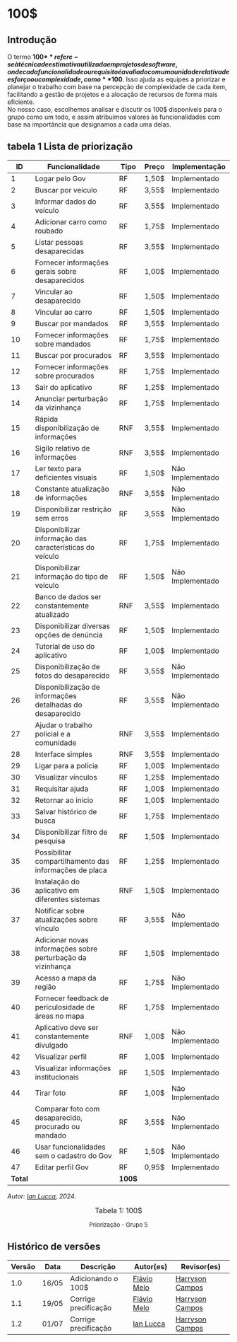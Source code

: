 # 100$

## Introdução

  
O termo **100$** refere-se à técnica de estimativa utilizada em projetos de software, onde cada funcionalidade ou requisito é avaliado com uma unidade relativa de esforço ou complexidade, como **$100**. Isso ajuda as equipes a priorizar e planejar o trabalho com base na percepção de complexidade de cada item, facilitando a gestão de projetos e a alocação de recursos de forma mais eficiente.  
No nosso caso, escolhemos analisar e discutir os 100$ disponíveis para o grupo como um todo, e assim atribuímos valores às funcionalidades com base na importância que designamos a cada uma delas.

## tabela 1 Lista de priorização
| ID  | Funcionalidade | Tipo | Preço | Implementação |
| --- | --------------------------- | ---- | ---------- | ------------- |
| 1   | Logar pelo Gov | RF | 1,50$ | Implementado |
| 2   | Buscar por veículo | RF | 3,55$ | Implementado |
| 3   | Informar dados do veículo | RF | 3,55$ | Implementado |
| 4   | Adicionar carro como roubado | RF | 1,75$ | Implementado |
| 5   | Listar pessoas desaparecidas | RF | 3,55$ | Implementado |
| 6   | Fornecer informações gerais sobre desaparecidos | RF | 1,00$ | Implementado |
| 7   | Vincular ao desaparecido | RF | 1,50$ | Implementado |
| 8   | Vincular ao carro | RF | 1,50$ | Implementado |
| 9   | Buscar por mandados | RF | 3,55$ | Implementado |
| 10  | Fornecer informações sobre mandados | RF | 1,75$ | Implementado |
| 11  | Buscar por procurados | RF | 3,55$ | Implementado |
| 12  | Fornecer informações sobre procurados | RF | 1,75$ | Implementado |
| 13  | Sair do aplicativo | RF | 1,25$ | Implementado |
| 14  | Anunciar perturbação da vizinhança | RF | 1,75$ | Implementado |
| 15  | Rápida disponibilização de informações | RNF | 3,55$ | Implementado |
| 16  | Sigilo relativo de informações | RNF | 3,55$ | Implementado |
| 17  | Ler texto para deficientes visuais | RF | 1,50$ | Não Implementado |
| 18  | Constante atualização de informações | RNF | 3,55$ | Não Implementado |
| 19  | Disponibilizar restrição sem erros | RF | 3,55$ | Não Implementado |
| 20  | Disponibilizar informação das características do veículo | RF | 1,75$ | Implementado |
| 21  | Disponibilizar informação do tipo de veículo | RF | 1,50$ | Não Implementado |
| 22  | Banco de dados ser constantemente atualizado | RNF | 3,55$ | Implementado |
| 23  | Disponibilizar diversas opções de denúncia | RF | 1,50$ | Implementado |
| 24  | Tutorial de uso do aplicativo | RF | 1,00$ | Implementado |
| 25  | Disponibilização de fotos do desaparecido | RF | 3,55$ | Não Implementado |
| 26  | Disponibilização de informações detalhadas do desaparecido | RF | 3,55$ | Não Implementado |
| 27  | Ajudar o trabalho policial e a comunidade | RNF | 3,55$ | Implementado |
| 28  | Interface simples | RNF | 3,55$ | Implementado |
| 29  | Ligar para a polícia | RF | 1,00$ | Implementado |
| 30  | Visualizar vínculos | RF | 1,25$ | Implementado |
| 31  | Requisitar ajuda | RF | 1,00$ | Implementado |
| 32  | Retornar ao início | RF | 1,00$ | Implementado |
| 33  | Salvar histórico de busca | RF | 1,75$ | Implementado |
| 34  | Disponibilizar filtro de pesquisa | RF | 1,50$ | Implementado |
| 35  | Possibilitar compartilhamento das informações de placa | RF | 1,25$ | Implementado |
| 36  | Instalação do aplicativo em diferentes sistemas | RNF | 1,50$ | Implementado |
| 37  | Notificar sobre atualizações sobre vínculo | RF | 3,55$ | Não Implementado |
| 38  | Adicionar novas informações sobre perturbação da vizinhança | RF | 1,50$ | Implementado |
| 39  | Acesso a mapa da região | RF | 1,75$ | Não Implementado |
| 40  | Fornecer feedback de periculosidade de áreas no mapa | RF | 1,75$ | Implementado |
| 41  | Aplicativo deve ser constantemente divulgado | RNF | 1,00$ | Não Implementado |
| 42  | Visualizar perfil | RF | 1,00$ | Implementado |
| 43  | Visualizar informações institucionais | RF | 1,50$ | Implementado |
| 44  | Tirar foto | RF | 1,00$ | Não Implementado |
| 45  | Comparar foto com desaparecido, procurado ou mandado | RF | 3,55$ | Não Implementado |
| 46  | Usar funcionalidades sem o cadastro do Gov | RF | 1,50$ | Não Implementado |
| 47  | Editar perfil Gov | RF | 0,95$ | Implementado |
| **Total** | | **100$** |  |

_Autor: [Ian Lucca](https://github.com/IanLucca12), 2024._



<font size="3"><p style="text-align: center">Tabela 1: 100$</p></font>
<font size="2"><p style="text-align: center">Priorização - Grupo 5 </p></font>


##  Histórico de versões

| Versão | Data   | Descrição | Autor(es) | Revisor(es)     |
| ------ | ---------- | ---------------- | ------------------ | ----------- |
| 1.0    | 16/05 |Adicionando o 100$ |[Flávio Melo](https://github.com/flavioovatsug)| [Harryson Campos](https://github.com/harry-cmartin) | 
| 1.1    | 19/05 |Corrige precificação |[Flávio Melo](https://github.com/flavioovatsug)| [Harryson Campos](https://github.com/harry-cmartin) | 
| 1.2    | 01/07 |Corrige precificação |[Ian Lucca](https://github.com/IanLucca12)| [Harryson Campos](https://github.com/harry-cmartin) | 
